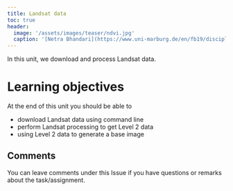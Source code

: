 ```yaml
---
title: Landsat data
toc: true
header:
  image: '/assets/images/teaser/ndvi.jpg'
  caption: '[Netra Bhandari](https://www.uni-marburg.de/en/fb19/disciplines/physisch/environmentalinformatics){:target="_blank"}'
---
```


In this unit, we download and process Landsat data. 

# Learning objectives

At the end of this unit you should be able to

* download Landsat data using command line 
* perform Landsat processing to get Level 2 data
* using Level 2 data to generate a base image

## Comments

You can leave comments under this Issue if you have questions or remarks about the task/assignment. 

<script src="https://utteranc.es/client.js"
        repo="GeoMOER/FORCE"
        issue-term="moer-mpg-FORCE-00-Basic_Installation"
        theme="github-light"
        crossorigin="anonymous"
        async>
</script>

